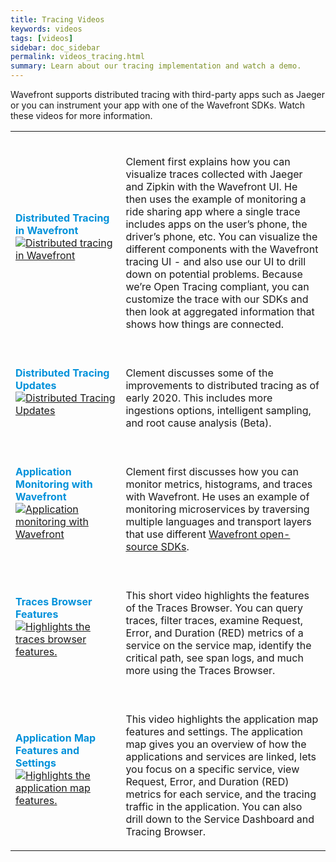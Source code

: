 ```yaml
---
title: Tracing Videos
keywords: videos
tags: [videos]
sidebar: doc_sidebar
permalink: videos_tracing.html
summary: Learn about our tracing implementation and watch a demo.
---
```

Wavefront supports distributed tracing with third-party apps such as Jaeger or you can instrument your app with one of the Wavefront SDKs. Watch these videos for more information.


<table style="width: 100%;">
<tbody>
<tr>
<td><strong><font color="#0091DA" size="3">Distributed Tracing in Wavefront</font></strong><br>
<a href="https://youtu.be/Z7mf_oZfcSE" target="_blank"><img src="/images/v_tracing.png"  alt="Distributed tracing in Wavefront"/></a></td>
<td><br>
<p>Clement first explains how you can visualize traces collected with Jaeger and Zipkin with the Wavefront UI. He then uses the example of monitoring a ride sharing app where a single trace includes apps on the user’s phone, the driver’s phone, etc. You can visualize the different components with the Wavefront tracing UI - and also use our UI to drill down on potential problems. Because we’re Open Tracing compliant, you can customize the trace with our SDKs and then look at aggregated information that shows how things are connected.  </p>
</td>
</tr>
<tr>
<td><strong><font color="#0091DA" size="3">Distributed Tracing Updates</font></strong><br>
<a href="https://youtu.be/SlROqypTUYk" target="_blank"><img src="/images/v_tracing_updates.png"  alt="Distributed Tracing Updates"/></a></td>
<td><br>
<p>Clement discusses some of the improvements to distributed tracing as of early 2020. This includes more ingestions options, intelligent sampling, and root cause analysis (Beta).</p>
</td>
</tr>
<tr>
<td width="35%"><strong><font color="#0091DA" size="3">Application Monitoring with Wavefront</font></strong><br><a href="https://youtu.be/56Ql2OQ2NLQ" target="_blank"><img src="/images/v_app_monitoring.png"  alt="Application monitoring with Wavefront"/></a></td>
<td width="65%"><br><p>Clement first discusses how you can monitor metrics, histograms, and traces with Wavefront. He uses an example of monitoring microservices by traversing multiple languages and transport layers that use different <a href="https://github.com/wavefrontHQ"> Wavefront open-source SDKs</a>.
</p> </td>
</tr>
<tr>
  <td><strong><font color="#0091DA" size="3"> Traces Browser Features</font></strong><br>
    <a href="https://vmwaretv.vmware.com/media/t/1_guro3vem" target="_blank"><img src="/images/traces_browser_video_section.png" alt="Highlights the traces browser features."/></a></td>
  <td>
    <br>
    <p>
      This short video highlights the features of the Traces Browser. You can query traces, filter traces, examine Request, Error, and Duration (RED) metrics of a service on the service map, identify the critical path, see span logs, and much more using the Traces Browser.
    </p>
  </td>
</tr>
<tr>
  <td><strong><font color="#0091DA" size="3">Application Map Features and Settings </font></strong><br>
    <a href="https://vmwaretv.vmware.com/media/t/1_atlrv7sa" target="_blank"><img src="/images/application_map_video_section.png" alt="Highlights the application map features."/></a></td>
  <td>
    <br>
    <p>
      This video highlights the application map features and settings. The application map gives you an overview of how the applications and services are linked, lets you focus on a specific service, view Request, Error, and Duration (RED) metrics for each service, and the tracing traffic in the application. You can also drill down to the Service Dashboard and Tracing Browser.
    </p>
  </td>
</tr>
</tbody>
</table>

